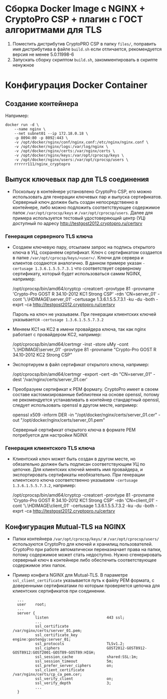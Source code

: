 # Сборка Docker Image c NGINX + CryptoPro CSP + плагин c ГОСТ алгоритмами для TLS

1. Поместить дистрибутив CryptoPRO CSP в папку `files/`, поправить имя дистрибутива
   в файле `build.sh` если отличается, рекомендуется версия не менее 5.0.11998-6
2. Запускать сборку скриптом `build.sh`, закомментировать в скрипте ненужное

# Конфигурация Docker Container

## Создание контейнера
Например:

	docker run -d \
        --name nginx \
        --net subnet01 --ip 172.18.0.18 \
        -p 8094:80 -p 8092:443 \
        -v /opt/docker/nginx/conf/nginx.conf:/etc/nginx/nginx.conf \
        -v /opt/docker/nginx/logs:/var/log/nginx \
        -v /opt/docker/nginx/certs:/var/nginx/certs \
        -v /opt/docker/nginx/keys:/var/opt/cprocsp/keys \
        -v /opt/docker/nginx/users:/var/opt/cprocsp/users \
        rrrrrr111/nginx_cryptopro

## Выпуск ключевых пар для TLS соединения

- Поскольку в контейнере установлено CryptoPro CSP, его можно использовать для генерации ключевых пар и
  выпуска сертификатов. Серверный ключ должен быть создан непосредственно в контейнере, либо можно подложить
  соответствующее содержимое папок `/var/opt/cprocsp/keys` и `/var/opt/cprocsp/users`. Далее для примера
  используется тестовый удостоверяющий центр (УЦ) доступный по адресу http://testgost2012.cryptopro.ru/certsrv
  
### Генерация серверного TLS ключа  
  
- Создаем ключевую пару, отсылаем запрос на подпись открытого ключа в УЦ, сохраняем сертификат. Ключ с сертификатом 
  создается в папке `/var/opt/cprocsp/keys/<user>/`. Ключи для сервера и клиентов создаются аналогично. В данном 
  примере указан `-certusage 1.3.6.1.5.5.7.3.1` что соответствует серверному сертификату, который будет использоваться 
  самим NGINX, например:


    /opt/cprocsp/bin/amd64/cryptcp -creatcert -provtype 81 -provname 'Crypto-Pro GOST R 34.10-2012 KC1 Strong CSP' -rdn 'CN=server_01' -cont '\\.\HDIMAGE\server_01' -certusage 1.3.6.1.5.5.7.3.1 -ku -du -both -exprt -ca http://testgost2012.cryptopro.ru/certsrv

  Пароль на ключ не указываем. 
  При генерации клиентских ключей указывается `-certusage 1.3.6.1.5.5.7.3.2`

- Меняем KC1 на KC2 в имени провайдера ключа, так как nginx работает с провайдером KC2, например:


    /opt/cprocsp/bin/amd64/certmgr -inst -store uMy -cont '\\.\HDIMAGE\server_01' -provtype 81 -provname "Crypto-Pro GOST R 34.10-2012 KC2 Strong CSP"

- Экспортируем в файл сертификат открытого ключа, например:


    /opt/cprocsp/bin/amd64/certmgr -export -cert -dn "CN=server_01" -dest '/var/nginx/certs/server_01.cer'
  
- Преобразуем сертификат к PEM формату. CryptoPro имеет в своем составе кастомизированные библиотеки
  на основе openssl, потому не рекомендуется устанавливать в контейнер стандартный openssl, следует
  использовать openssl в другом месте, например:
  

    openssl x509 -inform DER -in "/opt/docker/nginx/certs/server_01.cer" -out "/opt/docker/nginx/certs/server_01.pem"

  Серверный сертификат открытого ключа в формате PEM потребуется для настройки NGINX

### Генерация клиентского TLS ключа

- Клиентский ключ может быть создан в другом месте, но обязательно должен быть подписан соответствующим УЦ по цепочке. 
  Для клиентских ключей менять имя провайдера, и экспортировать сертификаты необязательно. При генерации клиентского 
  ключа соответственно указываем `-certusage 1.3.6.1.5.5.7.3.2`, например: 
  

    /opt/cprocsp/bin/amd64/cryptcp -creatcert -provtype 81 -provname 'Crypto-Pro GOST R 34.10-2012 KC1 Strong CSP' -rdn 'CN=client_01' -cont '\\.\HDIMAGE\client_01' -certusage 1.3.6.1.5.5.7.3.2 -ku -du -both -exprt -ca http://testgost2012.cryptopro.ru/certsrv


## Конфигурация Mutual-TLS на NGINX

- Папки контейнера `/var/opt/cprocsp/keys/` и `/var/opt/cprocsp/users/` используются CryptoPro для ключей и хранилищ
  пользователей. CryptoPro при работе автоматически переназначает права на папки, потому содержимое может стать недоступно. 
  Нужно сгенерировать серверный ключ в контейнере либо обеспечить соответствующее содержимое этих папок.

- Пример конфига NGINX для Mutual-TLS. 
  В параметре `ssl_client_certificate` указывается путь к файлу PEM формата, с доверенными сертификатами по которым 
  проверяется цепочка для клиентских сертификатов при соединении.


        ...
        user    root;
        ...
        server {
                listen                          443 ssl;
                ...
                ssl_certificate                 /var/nginx/certs/server_01.pem;
                ssl_certificate_key             engine:gostengy:server_01;
                ssl_protocols                   TLSv1.2;
                ssl_ciphers                     GOST2012-GOST8912-GOST8912:GOST2001-GOST89-GOST89:HIGH;
                ssl_session_cache               shared:SSL:1m;
                ssl_session_timeout             5m;
                ssl_prefer_server_ciphers       on;
                ssl_client_certificate          /var/nginx/certs/cp_ca_pem.cer;
                ssl_verify_client               on;
                ssl_verify_depth                3;
                ...
        }
